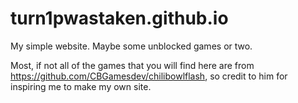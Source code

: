 # turn1pwastaken.github.io

My simple website. Maybe some unblocked games or two.

Most, if not all of the games that you will find here are from https://github.com/CBGamesdev/chilibowlflash, so credit to him for inspiring me to make my own site.
